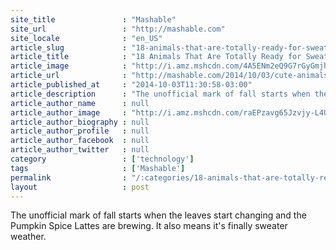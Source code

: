 ```yaml
---
site_title               : "Mashable"
site_url                 : "http://mashable.com"
site_locale              : "en_US"
article_slug             : "18-animals-that-are-totally-ready-for-sweater-weather"
article_title            : "18 Animals That Are Totally Ready for Sweater Weather"
article_image            : "http://i.amz.mshcdn.com/4A5ENm2eQ9G7rGyGmjhK841h4VA=/1200x627/2014%2F10%2F03%2F01%2Fthumbnailan.0cc0f.jpg"
article_url              : "http://mashable.com/2014/10/03/cute-animals-in-sweaters/"
article_published_at     : "2014-10-03T11:30:58-03:00"
article_description      : "The unofficial mark of fall starts when the leaves start changing and the Pumpkin Spice Lattes are brewing. It also means it's finally sweater weather."
article_author_name      : null
article_author_image     : "http://i.amz.mshcdn.com/raEPzavg65Jzvjy-L4U699QBlmQ=/90x90/default-m.jpg"
article_author_biography : null
article_author_profile   : null
article_author_facebook  : null
article_author_twitter   : null
category                 : ['technology']
tags                     : ['Mashable']
permalink                : "/:categories/18-animals-that-are-totally-ready-for-sweater-weather/"
layout                   : post
---
```


The unofficial mark of fall starts when the leaves start changing and the Pumpkin Spice Lattes are brewing. It also means it's finally sweater weather.
